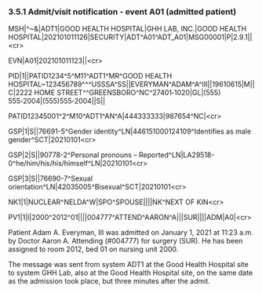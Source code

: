 ### 3.5.1 Admit/visit notification ‑ event A01 (admitted patient)

MSH|^~\&|ADT1|GOOD HEALTH HOSPITAL|GHH LAB, INC.|GOOD HEALTH HOSPITAL|202101011126|SECURITY|ADT­^A01^ADT_A01|MSG00001­|P|2.9.1||&lt;cr>

EVN|A01|202101011123||&lt;cr>

PID|1||PATID1234^5^M11^ADT1^MR^GOOD HEALTH HOSPITAL~123456789^^^USSSA^SS||EVERYMAN^ADAM^A^III||19610615|M­||C|2222 HOME STREET^^GREENSBORO^NC^27401‑1020|GL|(555) 555‑2004|(555)555‑2004||S||

PATID12345001^2^M10^ADT1^AN^A|444333333|9­87654^NC|&lt;­cr>

GSP|1|S||76691-5^Gender identity^LN|446151000124109^Identifies as male gender^SCT|20210101&lt;cr>

GSP|2|S||90778-2^Personal pronouns – Reported^LN|LA29518-0^he/him/his/his/himself^LN|20210101&lt;cr>

GSP|3|S||76690-7^Sexual orientation^LN|42035005^Bisexual^SCT|20210101&lt;cr>

NK1|1|NUCLEAR^NELDA^W|SPO^SPOUSE||||NK^NEXT OF KIN&lt;cr>

PV1|1|I|2000^2012^01||||004777^ATTEND^AARON^A|||SUR||­||ADM|A0­|&lt;cr>

Patient Adam A. Everyman, III was admitted on January 1, 2021 at 11:23 a.m. by Doctor Aaron A. Attending (#004777) for surgery (SUR). He has been assigned to room 2012, bed 01 on nursing unit 2000.

The message was sent from system ADT1 at the Good Health Hospital site to system GHH Lab, also at the Good Health Hospital site, on the same date as the admission took place, but three minutes after the admit.
